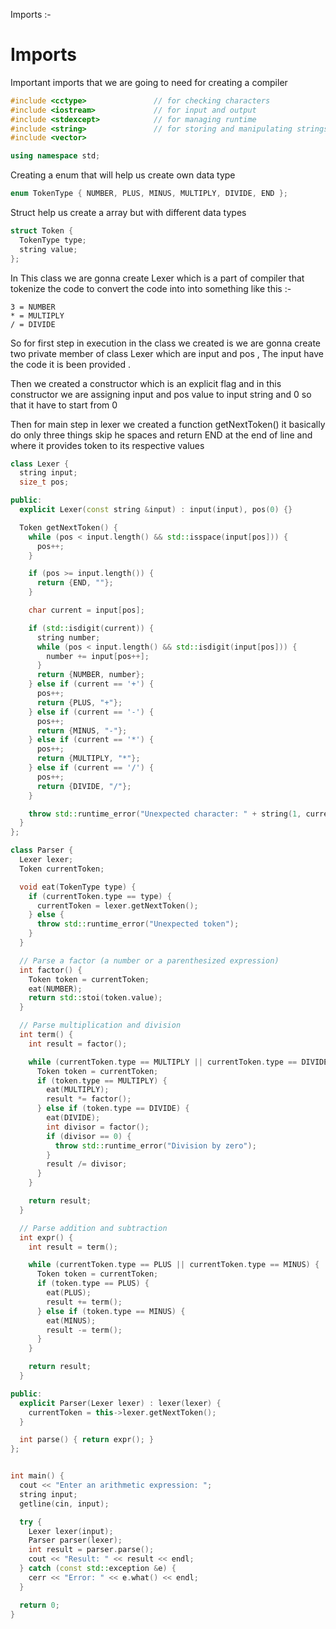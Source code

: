 Imports :-
# Imports 

Important imports that we are going to need for creating a compiler

```cpp
#include <cctype>               // for checking characters 
#include <iostream>             // for input and output 
#include <stdexcept>            // for managing runtime 
#include <string>               // for storing and manipulating strings
#include <vector>

using namespace std;
```

Creating a enum that will help us create own data type

```cpp
enum TokenType { NUMBER, PLUS, MINUS, MULTIPLY, DIVIDE, END };
```

Struct help us create a array but with different data types

```cpp
struct Token {
  TokenType type;
  string value;
};
```

In This class we are gonna create Lexer which is a part of compiler that tokenize the code to convert the code into into something like this :- 
```
3 = NUMBER
* = MULTIPLY
/ = DIVIDE
```

So for first step in execution in the class we created is we are gonna create two private member of class Lexer which are input and pos , The input have the code it is been provided .

Then we created a constructor which is an explicit flag and in this constructor we are assigning input and pos value to input string and 0 so that it have to start from 0

Then for main step in lexer we created a function getNextToken() it basically do only three things skip he spaces and return END at the end of line and where it provides token to its respective values

```cpp
class Lexer {
  string input;
  size_t pos;

public:
  explicit Lexer(const string &input) : input(input), pos(0) {}

  Token getNextToken() {
    while (pos < input.length() && std::isspace(input[pos])) {
      pos++;
    }

    if (pos >= input.length()) {
      return {END, ""};
    }

    char current = input[pos];

    if (std::isdigit(current)) {
      string number;
      while (pos < input.length() && std::isdigit(input[pos])) {
        number += input[pos++];
      }
      return {NUMBER, number};
    } else if (current == '+') {
      pos++;
      return {PLUS, "+"};
    } else if (current == '-') {
      pos++;
      return {MINUS, "-"};
    } else if (current == '*') {
      pos++;
      return {MULTIPLY, "*"};
    } else if (current == '/') {
      pos++;
      return {DIVIDE, "/"};
    }

    throw std::runtime_error("Unexpected character: " + string(1, current));
  }
};
```

```cpp
class Parser {
  Lexer lexer;
  Token currentToken;

  void eat(TokenType type) {
    if (currentToken.type == type) {
      currentToken = lexer.getNextToken();
    } else {
      throw std::runtime_error("Unexpected token");
    }
  }

  // Parse a factor (a number or a parenthesized expression)
  int factor() {
    Token token = currentToken;
    eat(NUMBER);
    return std::stoi(token.value);
  }

  // Parse multiplication and division
  int term() {
    int result = factor();

    while (currentToken.type == MULTIPLY || currentToken.type == DIVIDE) {
      Token token = currentToken;
      if (token.type == MULTIPLY) {
        eat(MULTIPLY);
        result *= factor();
      } else if (token.type == DIVIDE) {
        eat(DIVIDE);
        int divisor = factor();
        if (divisor == 0) {
          throw std::runtime_error("Division by zero");
        }
        result /= divisor;
      }
    }

    return result;
  }

  // Parse addition and subtraction
  int expr() {
    int result = term();

    while (currentToken.type == PLUS || currentToken.type == MINUS) {
      Token token = currentToken;
      if (token.type == PLUS) {
        eat(PLUS);
        result += term();
      } else if (token.type == MINUS) {
        eat(MINUS);
        result -= term();
      }
    }

    return result;
  }

public:
  explicit Parser(Lexer lexer) : lexer(lexer) {
    currentToken = this->lexer.getNextToken();
  }

  int parse() { return expr(); }
};
```

```cpp

int main() {
  cout << "Enter an arithmetic expression: ";
  string input;
  getline(cin, input);

  try {
    Lexer lexer(input);
    Parser parser(lexer);
    int result = parser.parse();
    cout << "Result: " << result << endl;
  } catch (const std::exception &e) {
    cerr << "Error: " << e.what() << endl;
  }

  return 0;
}

```
